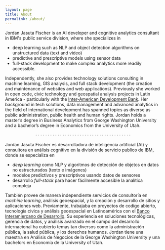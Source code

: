 ```yaml
---
layout: page
title: About
permalink: /about/
---
```


Jordan Jasuta Fischer is an AI developer and cognitive analytics consultant in IBM's public service division, where she specializes in
* deep learning such as NLP and object detection algorithms on unstructured data (text and video)
* predictive and prescriptive models using sensor data
* full-stack development to make complex analytics more readily accessible.

Independently, she also provides technology solutions consulting in machine learning, GIS analysis, and full stack development (the creation and maintenance of websites and web applications). Previously she worked in open code, civic technology and geospatial analysis projects in Latin America - particularly with the [Inter-American Development Bank](https://blogs.iadb.org/ciudades-sostenibles/en/author/jordanfischer/). Her background in tech solutions, data management and advanced analytics in the field of international development has spanned topics as diverse as public administration, public health and human rights. Jordan holds a master’s degree in Business Analytics from George Washington University and a bachelor’s degree in Economics from the University of Utah.  

<p style="text-align: center;">
&middot;  &middot;  &middot;  &middot;  &middot;  &middot;  &middot;  &middot;  &middot;  &middot;  &middot;  &middot;  &middot;  &middot;  &middot;  &middot;  &middot;  &middot;  &middot;  &middot;  &middot;  &middot;  &middot;  &middot;  &middot;  &middot;  &middot;  &middot;  &middot;  &middot;  &middot;  &middot;  &middot;  &middot;  &middot;  &middot;  &middot;  &middot;  &middot;  </p>

Jordan Jasuta Fischer es desarrolladora de inteligencia artificial (AI) y consultora en análisis cognitivo en la división de servicio publico de IBM, donde se especializa en
* _deep learning_ como NLP y algoritmos de detección de objetos en datos no estructurados (texto e imágenes)
* modelos predictivos y prescriptivos usando datos de sensores
* desarrollo _full-stack_ para hacer fácilmente accesible la analítica compleja

También provee de manera independiente servicios de consultoría en _machine learning_, análisis geoespacial, y la creación y desarrollo de sitios y aplicaciones web. Previamente, trabajaba en proyectos de codigo abierto, tecnología cívica y análisis geoespacial en Latinoamérica con el [Banco Interamiercano de Desarrollo](https://blogs.iadb.org/ciudades-sostenibles/en/author/jordanfischer/). Su experiencia en soluciones tecnológicas, gerencia de datos, y análisis avanzado en el campo del desarrollo internacional ha cubierto temas tan diversos como la administración pública, la salud pública, y los derechos humanos. Jordan tiene una maestría en Análisis de Negocios de la George Washington University y una bachelors en Economía de la University of Utah.
